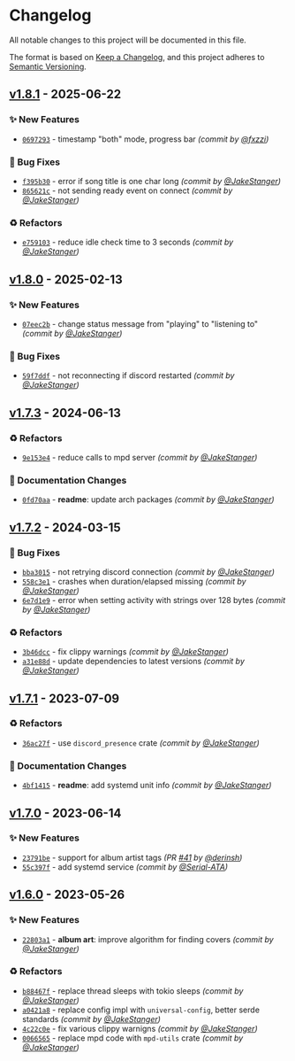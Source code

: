 # Changelog
All notable changes to this project will be documented in this file.

The format is based on [Keep a Changelog](https://keepachangelog.com/en/1.0.0/),
and this project adheres to [Semantic Versioning](https://semver.org/spec/v2.0.0.html).

## [v1.8.1] - 2025-06-22
### :sparkles: New Features
- [`0697293`](https://github.com/JakeStanger/mpd-discord-rpc/commit/0697293b2315cc7cee08ec0fb0d8a1e264d59517) - timestamp "both" mode, progress bar *(commit by [@fxzzi](https://github.com/fxzzi))*

### :bug: Bug Fixes
- [`f395b30`](https://github.com/JakeStanger/mpd-discord-rpc/commit/f395b30f75a51a9d8ec131981f170e31f15f7313) - error if song title is one char long *(commit by [@JakeStanger](https://github.com/JakeStanger))*
- [`865621c`](https://github.com/JakeStanger/mpd-discord-rpc/commit/865621c3a221dca9a7db231a51811b3c413bbd65) - not sending ready event on connect *(commit by [@JakeStanger](https://github.com/JakeStanger))*

### :recycle: Refactors
- [`e759103`](https://github.com/JakeStanger/mpd-discord-rpc/commit/e7591037792cb6db220d46afa0076319ce3820f6) - reduce idle check time to 3 seconds *(commit by [@JakeStanger](https://github.com/JakeStanger))*


## [v1.8.0] - 2025-02-13
### :sparkles: New Features
- [`07eec2b`](https://github.com/JakeStanger/mpd-discord-rpc/commit/07eec2b699d0d52f6417ee88ed9c6a447258f345) - change status message from "playing" to "listening to" *(commit by [@JakeStanger](https://github.com/JakeStanger))*

### :bug: Bug Fixes
- [`59f7ddf`](https://github.com/JakeStanger/mpd-discord-rpc/commit/59f7ddf291ad54515e9f5199cf289f7489a3dbf1) - not reconnecting if discord restarted *(commit by [@JakeStanger](https://github.com/JakeStanger))*


## [v1.7.3] - 2024-06-13
### :recycle: Refactors
- [`9e153e4`](https://github.com/JakeStanger/mpd-discord-rpc/commit/9e153e4c2efb453c8ef22f2f94e1804fee88d6e5) - reduce calls to mpd server *(commit by [@JakeStanger](https://github.com/JakeStanger))*

### :memo: Documentation Changes
- [`0fd70aa`](https://github.com/JakeStanger/mpd-discord-rpc/commit/0fd70aa776906e44eba1e686d9f64d944e18efd0) - **readme**: update arch packages *(commit by [@JakeStanger](https://github.com/JakeStanger))*


## [v1.7.2] - 2024-03-15
### :bug: Bug Fixes
- [`bba3015`](https://github.com/JakeStanger/mpd-discord-rpc/commit/bba3015092bcc2ad82cb18e325ab734f051d4b95) - not retrying discord connection *(commit by [@JakeStanger](https://github.com/JakeStanger))*
- [`558c3e1`](https://github.com/JakeStanger/mpd-discord-rpc/commit/558c3e19b0964a8165b1360763ff5d73f44a8c1f) - crashes when duration/elapsed missing *(commit by [@JakeStanger](https://github.com/JakeStanger))*
- [`6e7d1e9`](https://github.com/JakeStanger/mpd-discord-rpc/commit/6e7d1e92a1fb3b8cec33ea86f674130be3c3a532) - error when setting activity with strings over 128 bytes *(commit by [@JakeStanger](https://github.com/JakeStanger))*

### :recycle: Refactors
- [`3b46dcc`](https://github.com/JakeStanger/mpd-discord-rpc/commit/3b46dcc6bb454ecc0a8da44aec2bb4e86ac3c7bf) - fix clippy warnings *(commit by [@JakeStanger](https://github.com/JakeStanger))*
- [`a31e88d`](https://github.com/JakeStanger/mpd-discord-rpc/commit/a31e88d6da8754bac93f30c28659252061dfbbc8) - update dependencies to latest versions *(commit by [@JakeStanger](https://github.com/JakeStanger))*


## [v1.7.1] - 2023-07-09
### :recycle: Refactors
- [`36ac27f`](https://github.com/JakeStanger/mpd-discord-rpc/commit/36ac27f7e4a4ad5f6961ab8f7932fcfa03991323) - use `discord_presence` crate *(commit by [@JakeStanger](https://github.com/JakeStanger))*

### :memo: Documentation Changes
- [`4bf1415`](https://github.com/JakeStanger/mpd-discord-rpc/commit/4bf1415a7648c21754e0bc2ab2c3125f983fbb37) - **readme**: add systemd unit info *(commit by [@JakeStanger](https://github.com/JakeStanger))*


## [v1.7.0] - 2023-06-14
### :sparkles: New Features
- [`23791be`](https://github.com/JakeStanger/mpd-discord-rpc/commit/23791be7ad5f33a92e15d3d142aef2e325ecf6a4) - support for album artist tags *(PR [#41](https://github.com/JakeStanger/mpd-discord-rpc/pull/41) by [@derinsh](https://github.com/derinsh))*
- [`55c397f`](https://github.com/JakeStanger/mpd-discord-rpc/commit/55c397f2638341b2732e170ffd70beda0968297c) - add systemd service *(commit by [@Serial-ATA](https://github.com/Serial-ATA))*


## [v1.6.0] - 2023-05-26
### :sparkles: New Features
- [`22803a1`](https://github.com/JakeStanger/mpd-discord-rpc/commit/22803a10b916d3b2e603e602939908fac71846fe) - **album art**: improve algorithm for finding covers *(commit by [@JakeStanger](https://github.com/JakeStanger))*

### :recycle: Refactors
- [`b88467f`](https://github.com/JakeStanger/mpd-discord-rpc/commit/b88467f48e193e10d0c8ca7ded84b7d112febf35) - replace thread sleeps with tokio sleeps *(commit by [@JakeStanger](https://github.com/JakeStanger))*
- [`a0421a8`](https://github.com/JakeStanger/mpd-discord-rpc/commit/a0421a8d8dab16193c337d0d103d9b29290ef8a1) - replace config impl with `universal-config`, better serde standards *(commit by [@JakeStanger](https://github.com/JakeStanger))*
- [`4c22c0e`](https://github.com/JakeStanger/mpd-discord-rpc/commit/4c22c0ebc1c6382832566efb9c58498fe086ba75) - fix various clippy warnigns *(commit by [@JakeStanger](https://github.com/JakeStanger))*
- [`0066565`](https://github.com/JakeStanger/mpd-discord-rpc/commit/006656572f679dab18691db4b014d626f3ab5029) - replace mpd code with `mpd-utils` crate *(commit by [@JakeStanger](https://github.com/JakeStanger))*


[v1.6.0]: https://github.com/JakeStanger/mpd-discord-rpc/compare/v1.5.4b...v1.6.0
[v1.7.0]: https://github.com/JakeStanger/mpd-discord-rpc/compare/v1.6.0...v1.7.0
[v1.7.1]: https://github.com/JakeStanger/mpd-discord-rpc/compare/v1.7.0...v1.7.1
[v1.7.2]: https://github.com/JakeStanger/mpd-discord-rpc/compare/v1.7.1...v1.7.2
[v1.7.3]: https://github.com/JakeStanger/mpd-discord-rpc/compare/v1.7.2...v1.7.3
[v1.8.0]: https://github.com/JakeStanger/mpd-discord-rpc/compare/v1.7.3...v1.8.0
[v1.8.1]: https://github.com/JakeStanger/mpd-discord-rpc/compare/v1.8.0...v1.8.1
